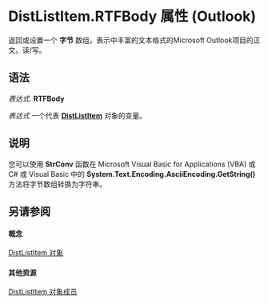 
# DistListItem.RTFBody 属性 (Outlook)

返回或设置一个 **字节** 数组，表示中丰富的文本格式的Microsoft Outlook项目的正文。读/写。


## 语法

 _表达式_. **RTFBody**

 _表达式_ 一个代表 **[DistListItem](027c3986-abff-d9b1-ecc2-26d60805e952.md)** 对象的变量。


## 说明

您可以使用 **StrConv** 函数在 Microsoft Visual Basic for Applications (VBA) 或 C# 或 Visual Basic 中的 **System.Text.Encoding.AsciiEncoding.GetString()** 方法将字节数组转换为字符串。


## 另请参阅


#### 概念


[DistListItem 对象](027c3986-abff-d9b1-ecc2-26d60805e952.md)
#### 其他资源


[DistListItem 对象成员](3ba4af84-ce84-61d9-1bc9-fab41bf6f125.md)